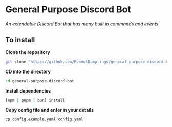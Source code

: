 # General Purpose Discord Bot

_An extendable Discord Bot that has many built in commands and events_

## To install

**Clone the repository**

```sh
git clone "https://github.com/PeanutDumplings/general-purpose-discord-bot.git"
```

**CD into the directory**

```sh
cd general-purpose-discord-bot
```

**Install dependencies**

```sh
[npm | pnpm | bun] install
```

**Copy config file and enter in your details**

```
cp config.example.yaml config.yaml
```
